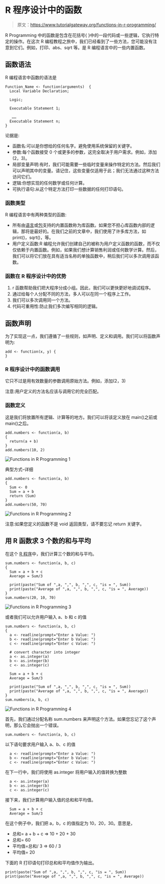 # R 程序设计中的函数

> 原文：<https://www.tutorialgateway.org/functions-in-r-programming/>

R Programming 中的函数是包含在花括号{ }中的一段代码或一些逻辑，它执行特定的操作。在这次 R 编程教程之旅中，我们已经看到了一些方法，您可能没有注意到它们。例如，打印、abs、sqrt 等。是 R 编程语言中的一些内置函数。

## 函数语法

R 编程语言中函数的语法是

```
Function_Name <- function(arguments)  {
  Local Variable Declaration;

  Logic;

  Executable Statement 1;

   ……
  Executable Statement n;
}
```

论据是:

*   函数名:可以是你想给的任何名字。避免使用系统保留的关键字。
*   参数:每个函数接受 0 个或更多的参数，这完全取决于用户需求。例如，添加(2，3)。
*   局部变量声明:有时，我们可能需要一些临时变量来操作特定的方法。然后我们可以声明其中的变量。请记住，这些变量仅适用于此；我们无法通过这种方法访问它们。
*   逻辑:你想实现的任何数学或任何计算。
*   可执行语句:从这个特定方法打印一些数据的任何打印语句。

### 函数类型

R 编程语言中有两种类型的函数:

*   所有由[语言](https://www.tutorialgateway.org/r-programming/)或[包](https://www.tutorialgateway.org/install-r-packages/)支持的内置函数称为库函数。如果您不担心库函数内部的逻辑，那将是最好的。在我们之前的文章中，我们使用了许多库方法，如 print()，sqrt()，等。
*   用户定义函数:R 编程允许我们创建自己的被称为用户定义函数的函数，而不仅仅依赖于内置函数。例如，如果我们想计算销售利润或任何数学计算。然后，我们可以将它们放在具有适当名称的单独函数中，稍后我们可以多次调用该函数。

### 函数在 R 程序设计中的优势

1.  r 函数帮助我们把大程序分成小组。因此，我们可以更快更好地调试程序。
2.  通过给每个人分配不同的方法，多人可以在同一个程序上工作。
3.  我们可以多次调用同一个方法。
4.  代码可重用性:防止我们多次编写相同的逻辑。

## 函数声明

为了实现这一点，我们遵循了一些规则，如声明、定义和调用。我们可以将函数声明为:

```
add <- function(x, y) {
}
```

### R 程序设计中的函数调用

它只不过是用有效数量的参数调用原始方法。例如，添加(2，3)

注意:用户定义的方法名应该与调用它的完全匹配。

### 函数定义

这是我们将放置所有逻辑、计算等的地方。我们可以将该定义放在 main()之前或 main()之后。

```
add.numbers <- function(a, b)
{
  return(a + b)
}
add.numbers(10, 2)
```

![Functions in R Programming 1](img/8f596404706133f4370f9b5c989b2f01.png)

典型方式–详细

```
add.numbers <- function(a, b)
{
  Sum <- 0
  Sum = a + b
  return (Sum)
}
add.numbers(50, 70)
```

![Functions in R Programming 2](img/b19bd23be463c0b343a892d1ac2bfc33.png)

注意:如果您定义的函数不是 void 返回类型，请不要忘记 return 关键字。

## 用 R 函数求 3 个数的和与平均

在这个 [R 程序](https://www.tutorialgateway.org/r-programming/)中，我们计算三个数的和与平均。

```
sum.numbers <- function(a, b, c)
{
  Sum = a + b + c
  Average = Sum/3

  print(paste("Sum of ",a, ",", b, ",", c, "is = ", Sum))
  print(paste("Average of ",a, ",", b, ",", c, "is = ", Average))
}
sum.numbers(20, 10, 70)
```

![Functions in R Programming 3](img/1551b4c3d4cbc7afd7a6e8c151d98df7.png)

或者我们可以允许用户输入 a、b 和 c 的值

```
sum.numbers <- function(a, b, c)
{
  a <- readline(prompt="Enter a Value: ")
  b <- readline(prompt="Enter b Value: ")
  c <- readline(prompt="Enter c Value: ")

  # convert character into integer
  a <- as.integer(a)
  b <- as.integer(b)
  c <- as.integer(c)

  Sum = a + b + c
  Average = Sum/3

  print(paste("Sum of ",a, ",", b, ",", c, "is = ", Sum))
  print(paste("Average of ",a, ",", b, ",", c, "is = ", Average))
}
sum.numbers(a, b, c)

```

![Functions in R Programming 4](img/090873ded8e9bc05259c91038fe4196e.png)

首先，我们通过分配名称 sum.numbers 来声明这个方法。如果您忘记了这个声明，那么它会抛出一个错误。

```
sum.numbers <- function(a, b, c)
```

以下语句要求用户输入 a、b、c 的值

```
  a <- readline(prompt="Enter a Value: ")
  b <- readline(prompt="Enter b Value: ")
  c <- readline(prompt="Enter c Value: ")
```

在下一行中，我们将使用 as.integer 将用户输入的值转换为整数

```
  a <- as.integer(a)
  b <- as.integer(b)
  c <- as.integer(c)
```

接下来，我们计算用户输入值的总和和平均值。

```
  Sum = a + b + c
  Average = Sum/3
```

在这个例子中，我们把 a，b，c 的值指定为 10，20，30。意思是，

*   总和= a + b + c => 10 + 20 + 30
*   总和= 60
*   平均值=总和/ 3 => 60 / 3
*   平均值= 20

下面的 R 打印语句打印总和和平均值作为输出。

```
print(paste("Sum of ",a, ",", b, ",", c, "is = ", Sum))
print(paste("Average of ",a, ",", b, ",", c, "is = ", Average))
```